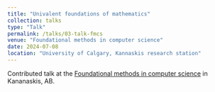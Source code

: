 ```yaml
---
title: "Univalent foundations of mathematics"
collection: talks
type: "Talk"
permalink: /talks/03-talk-fmcs
venue: "Foundational methods in computer science"
date: 2024-07-08
location: "University of Calgary, Kannaskis research station"
---
```


Contributed talk at the <a href="https://cspages.ucalgary.ca/~robin/FMCS/FMCS2024/FMCS2024.html">Foundational methods in computer science</a> in Kananaskis, AB.
